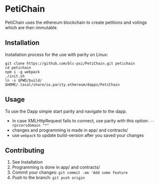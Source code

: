 # PetiChain
PetiChain uses the ethereum blockchain to create petitions and votings which are then immutable.
## Installation
Installation process for the use with parity on Linux:
```
git clone https://github.com/blc-psi/PetiChain.git petichain
cd petichain
npm i -g webpack
./init.sh
ln -s $PWD/build/ $HOME/.local/share/io.parity.ethereum/dapps/PetiChain
```

## Usage
To use the Dapp simple start parity and navigate to the dapp.
- In case XMLHttpRequest fails to connect, use parity with this option: `--rpccorsdomain "*"`
- changes and programming is made in app/ and contracts/
- use `webpack` to update build-version after you saved your changes

## Contributing
1. See Installation
2. Programming is done in app/ and contracts/
3. Commit your changes: `git commit -am 'Add some feature`
4. Push to the branch: `git push origin`
